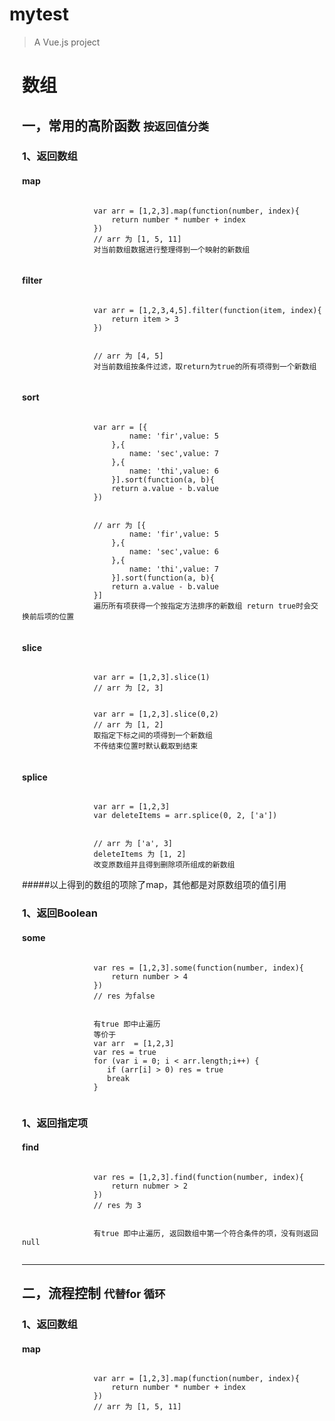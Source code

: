# mytest

> A Vue.js project

<div style="text-align: left;padding-left: 20px">
        <h1>数组</h1>
        <h2>一，常用的高阶函数     <small>按返回值分类</small></h2>
        <div>
            <h3>1、返回数组</h3>
            <h4>map</h4>
            <code>
                var arr = [1,2,3].map(function(number, index){
                    return number * number + index
                })
                // arr 为 [1, 5, 11]
                对当前数组数据进行整理得到一个映射的新数组
            </code>
            <h4>filter</h4>
            <code>
                var arr = [1,2,3,4,5].filter(function(item, index){
                    return item > 3
                })
                <br>
                // arr 为 [4, 5]
                对当前数组按条件过滤，取return为true的所有项得到一个新数组
            </code>
            <h4>sort</h4>
            <code>
                var arr = [{
                        name: 'fir',value: 5
                    },{
                        name: 'sec',value: 7
                    },{
                        name: 'thi',value: 6
                    }].sort(function(a, b){
                    return a.value - b.value
                })
                <br>
                // arr 为 [{
                        name: 'fir',value: 5
                    },{
                        name: 'sec',value: 6
                    },{
                        name: 'thi',value: 7
                    }].sort(function(a, b){
                    return a.value - b.value
                }]
                遍历所有项获得一个按指定方法排序的新数组 return true时会交换前后项的位置
            </code>
            <h4>slice</h4>
            <code>
                var arr = [1,2,3].slice(1)
                // arr 为 [2, 3]
                <br>
                var arr = [1,2,3].slice(0,2)
                // arr 为 [1, 2]
                取指定下标之间的项得到一个新数组
                不传结束位置时默认截取到结束
            </code>
            <h4>splice</h4>
            <code>
                var arr = [1,2,3]
                var deleteItems = arr.splice(0, 2, ['a'])
                <br>
                // arr 为 ['a', 3]
                deleteItems 为 [1, 2]
                改变原数组并且得到删除项所组成的新数组
            </code>
        </div>
        #####以上得到的数组的项除了map，其他都是对原数组项的值引用
        <div>
            <h3>1、返回Boolean</h3>
            <h4>some</h4>
            <code>
                var res = [1,2,3].some(function(number, index){
                    return number > 4
                })
                // res 为false
                <br>
                有true 即中止遍历
                等价于
                var arr  = [1,2,3]
                var res = true
                for (var i = 0; i < arr.length;i++) {
                   if (arr[i] > 0) res = true
                   break
                }
            </code>
        </div>
        <div>
            <h3>1、返回指定项</h3>
            <h4>find</h4>
            <code>
                var res = [1,2,3].find(function(number, index){
                    return nubmer > 2
                })
                // res 为 3
                <br>
                有true 即中止遍历, 返回数组中第一个符合条件的项，没有则返回null
            </code>
        </div>
        <hr>
        <h2>二，流程控制     <small>代替for 循环</small></h2>
        <div>
            <h3>1、返回数组</h3>
            <h4>map</h4>
            <code>
                var arr = [1,2,3].map(function(number, index){
                    return number * number + index
                })
                // arr 为 [1, 5, 11]
            </code>
        </div>
    </div>
